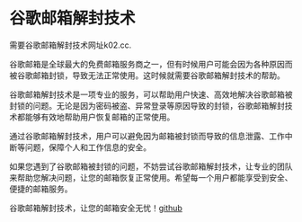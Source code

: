 # 谷歌邮箱解封技术

需要谷歌邮箱解封技术网址k02.cc.

谷歌邮箱是全球最大的免费邮箱服务商之一，但有时候用户可能会因为各种原因而被谷歌邮箱封锁，导致无法正常使用。这时候就需要谷歌邮箱解封技术的帮助。

谷歌邮箱解封技术是一项专业的服务，可以帮助用户快速、高效地解决谷歌邮箱被封锁的问题。无论是因为密码被盗、异常登录等原因导致的封锁，谷歌邮箱解封技术都能够有效地帮助用户恢复邮箱的正常使用。

通过谷歌邮箱解封技术，用户可以避免因为邮箱被封锁而导致的信息泄露、工作中断等问题，保障个人和工作信息的安全。

如果您遇到了谷歌邮箱被封锁的问题，不妨尝试谷歌邮箱解封技术，让专业的团队来帮助您解决问题，让您的邮箱恢复正常使用。希望每一个用户都能享受到安全、便捷的邮箱服务。

谷歌邮箱解封技术，让您的邮箱安全无忧！[github](https://github.com)